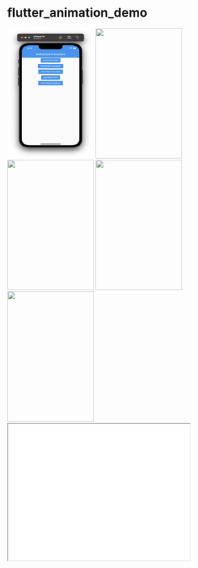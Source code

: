 # flutter_animation_demo

<div>
<img width=200 height=300 src="demo/1.png" />
<img width=200 height=300 src="demo/2.png" />
<img width=200 height=300 src="demo/3.png"/>                               
<img width=200 height=300 src="demo/4.png" />
<img width=200 height=300 src="demo/5.png" />
<iframe width="420" height="315"
src="demo/5.mp4">
</iframe>
</div>
